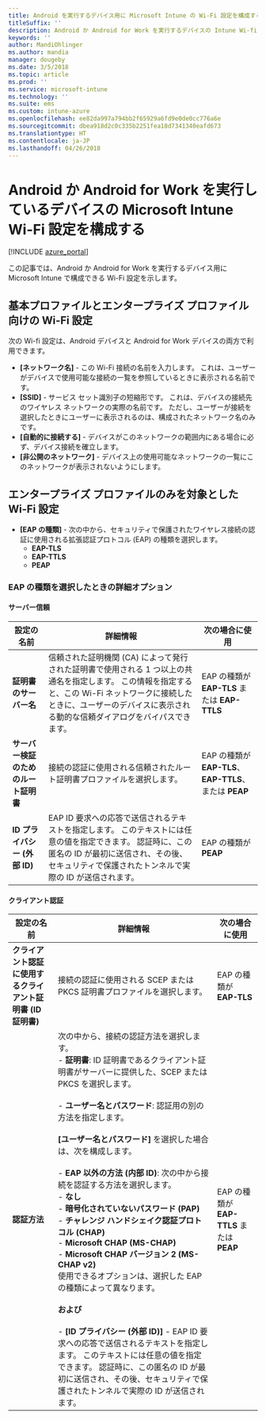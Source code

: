 ```yaml
---
title: Android を実行するデバイス用に Microsoft Intune の Wi-Fi 設定を構成する
titleSuffix: ''
description: Android か Android for Work を実行するデバイスの Intune Wi-fi 構成設定について説明します。
keywords: ''
author: MandiOhlinger
ms.author: mandia
manager: dougeby
ms.date: 3/5/2018
ms.topic: article
ms.prod: ''
ms.service: microsoft-intune
ms.technology: ''
ms.suite: ems
ms.custom: intune-azure
ms.openlocfilehash: ee82da997a794bb2f65929a6fd9e0de0cc776a6e
ms.sourcegitcommit: dbea918d2c0c335b2251fea18d7341340eafd673
ms.translationtype: HT
ms.contentlocale: ja-JP
ms.lasthandoff: 04/26/2018
---
```

# <a name="configure-wi-fi-settings-in-microsoft-intune-for-devices-running-android-and-android-for-work"></a>Android か Android for Work を実行しているデバイスの Microsoft Intune Wi-Fi 設定を構成する  

[!INCLUDE [azure_portal](./includes/azure_portal.md)]

この記事では、Android か Android for Work を実行するデバイス用に Microsoft Intune で構成できる Wi-Fi 設定を示します。

## <a name="wi-fi-settings-for-basic-and-enterprise-profiles"></a>基本プロファイルとエンタープライズ プロファイル向けの Wi-Fi 設定

次の Wi-fi 設定は、Android デバイスと Android for Work デバイスの両方で利用できます。

- **[ネットワーク名]** - この Wi-Fi 接続の名前を入力します。 これは、ユーザーがデバイスで使用可能な接続の一覧を参照しているときに表示される名前です。
- **[SSID]** - サービス セット識別子の短縮形です。 これは、デバイスの接続先のワイヤレス ネットワークの実際の名前です。 ただし、ユーザーが接続を選択したときにユーザーに表示されるのは、構成されたネットワーク名のみです。
- **[自動的に接続する]** - デバイスがこのネットワークの範囲内にある場合に必ず、デバイス接続を確立します。
- **[非公開のネットワーク]** - デバイス上の使用可能なネットワークの一覧にこのネットワークが表示されないようにします。


## <a name="wi-fi-settings-for-enterprise-profiles-only"></a>エンタープライズ プロファイルのみを対象とした Wi-Fi 設定

- **[EAP の種類]** - 次の中から、セキュリティで保護されたワイヤレス接続の認証に使用される拡張認証プロトコル (EAP) の種類を選択します。
    - **EAP-TLS**
    - **EAP-TTLS**
    - **PEAP**

### <a name="further-options-when-you-choose-an-eap-type"></a>EAP の種類を選択したときの詳細オプション

#### <a name="server-trust"></a>サーバー信頼



|設定の名前|詳細情報|次の場合に使用|
|-------------|---------------|-----------|
|**証明書のサーバー名**|信頼された証明機関 (CA) によって発行された証明書で使用される 1 つ以上の共通名を指定します。 この情報を指定すると、この Wi-Fi ネットワークに接続したときに、ユーザーのデバイスに表示される動的な信頼ダイアログをバイパスできます。|EAP の種類が **EAP-TLS** または **EAP-TTLS**|
|**サーバー検証のためのルート証明書**|接続の認証に使用される信頼されたルート証明書プロファイルを選択します。 |EAP の種類が **EAP-TLS**、**EAP-TTLS**、または **PEAP**|
|**ID プライバシー (外部 ID)**|EAP ID 要求への応答で送信されるテキストを指定します。 このテキストには任意の値を指定できます。 認証時に、この匿名の ID が最初に送信され、その後、セキュリティで保護されたトンネルで実際の ID が送信されます。|EAP の種類が **PEAP**|


#### <a name="client-authentication"></a>クライアント認証


|                                     設定の名前                                     |                                                                                                                                                                                                                                                                                                                                                                                                                                                                                                                                                                       詳細情報                                                                                                                                                                                                                                                                                                                                                                                                                                                                                                                                                                       |                            次の場合に使用                            |
|--------------------------------------------------------------------------------------|--------------------------------------------------------------------------------------------------------------------------------------------------------------------------------------------------------------------------------------------------------------------------------------------------------------------------------------------------------------------------------------------------------------------------------------------------------------------------------------------------------------------------------------------------------------------------------------------------------------------------------------------------------------------------------------------------------------------------------------------------------------------------------------------------------------------------------------------------------------------------------------------------------------------------------------------------------------------------------------------------------------------------------------------------------------------------------------------------------------------------------------------------------------|----------------------------------------------------------------|
| <strong>クライアント認証に使用するクライアント証明書 (ID 証明書)</strong> |                                                                                                                                                                                                                                                                                                                                                                                                                                                                                                                                       接続の認証に使用される SCEP または PKCS 証明書プロファイルを選択します。                                                                                                                                                                                                                                                                                                                                                                                                                                                                                                                                       |              EAP の種類が <strong>EAP-TLS</strong>              |
|                        <strong>認証方法</strong>                        | 次の中から、接続の認証方法を選択します。<br>- <strong>証明書</strong>: ID 証明書であるクライアント証明書がサーバーに提供した、SCEP または PKCS を選択します。<br><br>- <strong>ユーザー名とパスワード</strong>: 認証用の別の方法を指定します。 <br><br><strong>[ユーザー名とパスワード]</strong> を選択した場合は、次を構成します。<br><br>-  <strong>EAP 以外の方法 (内部 ID)</strong>: 次の中から接続を認証する方法を選択します。<br>- <strong>なし</strong><br>- <strong>暗号化されていないパスワード (PAP)</strong><br>- <strong>チャレンジ ハンドシェイク認証プロトコル (CHAP)</strong><br>- <strong>Microsoft CHAP (MS-CHAP)</strong><br>- <strong>Microsoft CHAP バージョン 2 (MS-CHAP v2)</strong><br>使用できるオプションは、選択した EAP の種類によって異なります。<br><br><strong>および</strong><br><br>- <strong>[ID プライバシー (外部 ID)]</strong> - EAP ID 要求への応答で送信されるテキストを指定します。 このテキストには任意の値を指定できます。 認証時に、この匿名の ID が最初に送信され、その後、セキュリティで保護されたトンネルで実際の ID が送信されます。 | EAP の種類が <strong>EAP-TTLS</strong> または <strong>PEAP</strong> |

